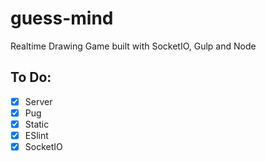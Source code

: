 # guess-mind

Realtime Drawing Game built with SocketIO, Gulp and Node


## To Do:

- [x] Server
- [x] Pug
- [x] Static
- [x] ESlint
- [x] SocketIO
